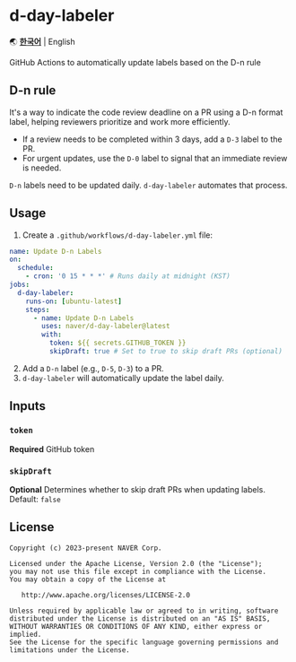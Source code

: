 # d-day-labeler

🌏 [**한국어**](README.md) | English

GitHub Actions to automatically update labels based on the D-n rule

## D-n rule

It's a way to indicate the code review deadline on a PR using a D-n format label, helping reviewers prioritize and work more efficiently.

- If a review needs to be completed within 3 days, add a `D-3` label to the PR.
- For urgent updates, use the `D-0` label to signal that an immediate review is needed.

`D-n` labels need to be updated daily. `d-day-labeler` automates that process.

## Usage

1. Create a `.github/workflows/d-day-labeler.yml` file:

```yml
name: Update D-n Labels
on:
  schedule:
    - cron: '0 15 * * *' # Runs daily at midnight (KST)
jobs:
  d-day-labeler:
    runs-on: [ubuntu-latest]
    steps:
      - name: Update D-n Labels
        uses: naver/d-day-labeler@latest
        with:
          token: ${{ secrets.GITHUB_TOKEN }}
          skipDraft: true # Set to true to skip draft PRs (optional)
```

2. Add a `D-n` label (e.g., `D-5`, `D-3`) to a PR.
3. `d-day-labeler` will automatically update the label daily.

## Inputs

### `token`

**Required** GitHub token

### `skipDraft`

**Optional** Determines whether to skip draft PRs when updating labels. Default: `false`

## License
```
Copyright (c) 2023-present NAVER Corp.

Licensed under the Apache License, Version 2.0 (the "License");
you may not use this file except in compliance with the License.
You may obtain a copy of the License at

   http://www.apache.org/licenses/LICENSE-2.0

Unless required by applicable law or agreed to in writing, software
distributed under the License is distributed on an "AS IS" BASIS,
WITHOUT WARRANTIES OR CONDITIONS OF ANY KIND, either express or implied.
See the License for the specific language governing permissions and
limitations under the License.
```
